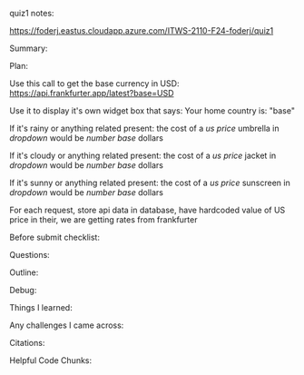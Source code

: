 quiz1 notes: 

https://foderj.eastus.cloudapp.azure.com/ITWS-2110-F24-foderj/quiz1

Summary: 

  
Plan: 

Use this call to get the base currency in USD: 
 https://api.frankfurter.app/latest?base=USD 

Use it to display it's own widget box that says: 
   Your home country is: "base" 

If it's rainy or anything related present: 
   the cost of a *us price* umbrella in *dropdown* would be *number* *base* dollars 

If it's cloudy or anything related present: 
   the cost of a *us price* jacket in *dropdown* would be *number* *base* dollars 

If it's sunny or anything related present:
   the cost of a *us price* sunscreen in *dropdown* would be *number* *base* dollars 

For each request, store api data in database, have hardcoded value of US price in their, we are getting rates from frankfurter 

Before submit checklist: 



Questions: 




Outline: 


Debug: 



Things I learned: 

Any challenges I came across: 

Citations:







Helpful Code Chunks: 

